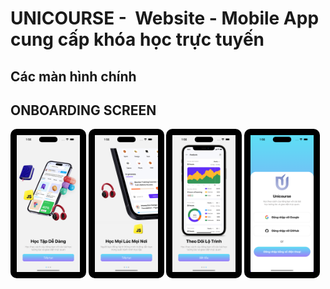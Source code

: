 # UNICOURSE -  Website - Mobile App cung cấp khóa học trực tuyến

###

## Các màn hình chính

###

## ONBOARDING SCREEN

<img width="20%" src="./assets/image_readme/onboar1.png" style="background-color: black; padding: 10px;border-radius: 10px;" />
  <img width="20%" src="./assets/image_readme/onboar2.png" style="background-color: black; padding: 10px;border-radius: 10px;" />
  <img width="20%" src="./assets/image_readme/onboar3.png" style="background-color: black; padding: 10px;border-radius: 10px;" />
   <img width="20%" src="./assets/image_readme/login_screen.png" style="background-color: black; padding: 10px;border-radius: 10px;" />

###

